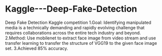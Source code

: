 # Kaggle---Deep-Fake-Detection
Deep Fake Detection Kaggle competition
1.Goal: Identifying manipulated media is a technically demanding and rapidly evolving challenge that requires collaborations across the entire tech industry and beyond.
2.Method: Use mobilenet to extract face image from video stream and use transfer learning to transfer the structure of VGG19 to the given face image set.
3.Achieved 85% accuracy.
